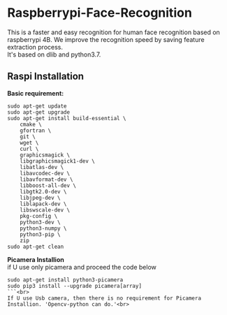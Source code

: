 # Raspberrypi-Face-Recognition
This is a faster and easy recognition for human face recognition based on raspberrypi 4B.
We improve the recognition speed by saving feature extraction process. <br>
It's based on dlib and python3.7. 
## Raspi Installation <br>
**Basic requirement:**
```
sudo apt-get update
sudo apt-get upgrade
sudo apt-get install build-essential \
    cmake \
    gfortran \
    git \
    wget \
    curl \
    graphicsmagick \
    libgraphicsmagick1-dev \
    libatlas-dev \
    libavcodec-dev \
    libavformat-dev \
    libboost-all-dev \
    libgtk2.0-dev \
    libjpeg-dev \
    liblapack-dev \
    libswscale-dev \
    pkg-config \
    python3-dev \
    python3-numpy \
    python3-pip \
    zip
sudo apt-get clean
```
**Picamera Installion**<br>
if U use only picamera and proceed the code below
```
sudo apt-get install python3-picamera
sudo pip3 install --upgrade picamera[array]
```<br>
If U use Usb camera, then there is no requirement for Picamera Installion. 'Opencv-python can do.'<br>
